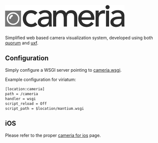 # [![Cameria](res/logo.png)](http://cameria.hive.pt)

Simplified web based camera visualization system, developed using both [quorum](https://github.com/hivesolutions/flask_quorum)
and [uxf](https://github.com/hivesolutions/uxf).

## Configuration

Simply configure a WSGI server pointing to [cameria.wsgi](src/cameria.wsgi).

Example configuration for viriatum:

    [location:cameria]
    path = /cameria
    handler = wsgi
    script_reload = Off
    script_path = $location/mantium.wsgi

## iOS

Please refer to the proper [cameria for ios](https://github.com/hivesolutions/cameria_ios) page.

